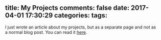 title: My Projects
comments: false
date: 2017-04-01 17:30:29
categories:
tags:
---

I just wrote an article about my projects, but as a separate page and not as a normal blog post. You
can read it [here](/projects.html).
